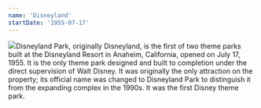 ```yaml
---
name: 'Disneyland'
startDate: '1955-07-17'
---
```


<img src="https://upload.wikimedia.org/wikipedia/commons/2/2d/Sleeping_Beauty_Castle_2019.jpg">Disneyland Park, originally Disneyland, is the first of two theme parks built at the Disneyland Resort in Anaheim, California, opened on July 17, 1955. It is the only theme park designed and built to completion under the direct supervision of Walt Disney. It was originally the only attraction on the property; its official name was changed to Disneyland Park to distinguish it from the expanding complex in the 1990s. It was the first Disney theme park.
